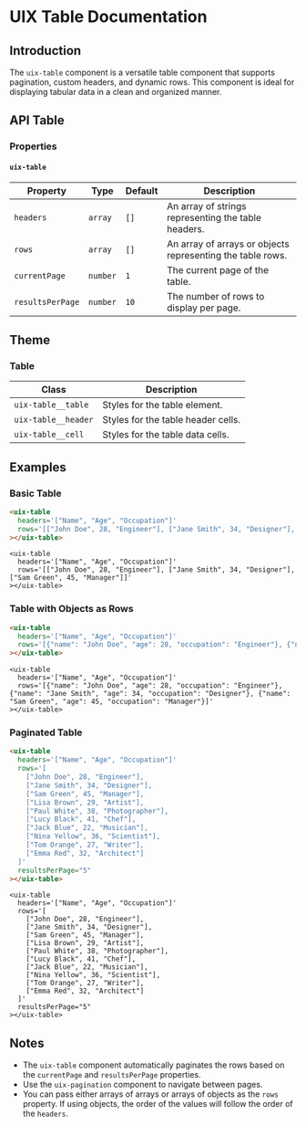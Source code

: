 # UIX Table Documentation

## Introduction
The `uix-table` component is a versatile table component that supports pagination, custom headers, and dynamic rows. This component is ideal for displaying tabular data in a clean and organized manner.

## API Table

### Properties

#### `uix-table`

| Property         | Type     | Default     | Description                                    |
|------------------|----------|-------------|------------------------------------------------|
| `headers`        | `array`  | `[]`        | An array of strings representing the table headers. |
| `rows`           | `array`  | `[]`        | An array of arrays or objects representing the table rows. |
| `currentPage`    | `number` | `1`         | The current page of the table.                 |
| `resultsPerPage` | `number` | `10`        | The number of rows to display per page.        |

## Theme

### Table

| Class                    | Description                                          |
|--------------------------|------------------------------------------------------|
| `uix-table__table`       | Styles for the table element.                        |
| `uix-table__header`      | Styles for the table header cells.                   |
| `uix-table__cell`        | Styles for the table data cells.                     |

## Examples

### Basic Table
```html
<uix-table
  headers='["Name", "Age", "Occupation"]'
  rows='[["John Doe", 28, "Engineer"], ["Jane Smith", 34, "Designer"], ["Sam Green", 45, "Manager"]]'
></uix-table>
```
```code
<uix-table
  headers='["Name", "Age", "Occupation"]'
  rows='[["John Doe", 28, "Engineer"], ["Jane Smith", 34, "Designer"], ["Sam Green", 45, "Manager"]]'
></uix-table>
```

### Table with Objects as Rows
```html
<uix-table
  headers='["Name", "Age", "Occupation"]'
  rows='[{"name": "John Doe", "age": 28, "occupation": "Engineer"}, {"name": "Jane Smith", "age": 34, "occupation": "Designer"}, {"name": "Sam Green", "age": 45, "occupation": "Manager"}]'
></uix-table>
```
```code
<uix-table
  headers='["Name", "Age", "Occupation"]'
  rows='[{"name": "John Doe", "age": 28, "occupation": "Engineer"}, {"name": "Jane Smith", "age": 34, "occupation": "Designer"}, {"name": "Sam Green", "age": 45, "occupation": "Manager"}]'
></uix-table>
```

### Paginated Table
```html
<uix-table
  headers='["Name", "Age", "Occupation"]'
  rows='[
    ["John Doe", 28, "Engineer"],
    ["Jane Smith", 34, "Designer"],
    ["Sam Green", 45, "Manager"],
    ["Lisa Brown", 29, "Artist"],
    ["Paul White", 38, "Photographer"],
    ["Lucy Black", 41, "Chef"],
    ["Jack Blue", 22, "Musician"],
    ["Nina Yellow", 36, "Scientist"],
    ["Tom Orange", 27, "Writer"],
    ["Emma Red", 32, "Architect"]
  ]'
  resultsPerPage="5"
></uix-table>
```
```code
<uix-table
  headers='["Name", "Age", "Occupation"]'
  rows='[
    ["John Doe", 28, "Engineer"],
    ["Jane Smith", 34, "Designer"],
    ["Sam Green", 45, "Manager"],
    ["Lisa Brown", 29, "Artist"],
    ["Paul White", 38, "Photographer"],
    ["Lucy Black", 41, "Chef"],
    ["Jack Blue", 22, "Musician"],
    ["Nina Yellow", 36, "Scientist"],
    ["Tom Orange", 27, "Writer"],
    ["Emma Red", 32, "Architect"]
  ]'
  resultsPerPage="5"
></uix-table>
```

## Notes
- The `uix-table` component automatically paginates the rows based on the `currentPage` and `resultsPerPage` properties.
- Use the `uix-pagination` component to navigate between pages.
- You can pass either arrays of arrays or arrays of objects as the `rows` property. If using objects, the order of the values will follow the order of the `headers`.